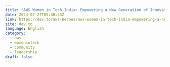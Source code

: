 ```yaml
---
title: "AWS Women in Tech India: Empowering a New Generation of Innovators"
date: 2024-07-27T05:36:43Z
link: https://dev.to/aws-heroes/aws-women-in-tech-india-empowering-a-new-generation-of-innovators-4e2?utm_medium=RSS&utm_source=news.12bit.vn
site: dev.to
language: English
category:
  - aws
  - womenintech
  - community
  - leadership
draft: false
---
```

